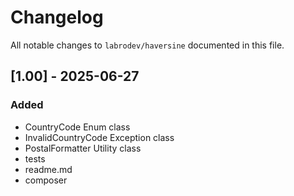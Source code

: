 # Changelog

All notable changes to `labrodev/haversine` documented in this file.

## [1.00] - 2025-06-27

### Added
- CountryCode Enum class
- InvalidCountryCode Exception class
- PostalFormatter Utility class
- tests
- readme.md
- composer
